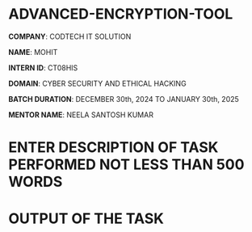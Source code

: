 # ADVANCED-ENCRYPTION-TOOL

**COMPANY**: CODTECH IT SOLUTION

**NAME**: MOHIT

**INTERN ID**: CT08HIS

**DOMAIN**: CYBER SECURITY AND ETHICAL HACKING

**BATCH DURATION**: DECEMBER 30th, 2024 TO JANUARY 30th, 2025

**MENTOR NAME**: NEELA SANTOSH KUMAR

# ENTER DESCRIPTION OF TASK PERFORMED NOT LESS THAN 500 WORDS

# OUTPUT OF THE TASK 
